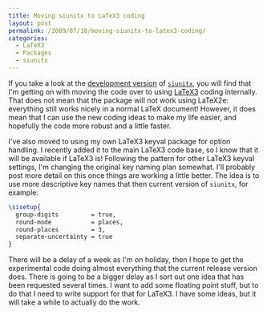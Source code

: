 ```yaml
---
title: Moving siunitx to LaTeX3 coding
layout: post
permalink: /2009/07/18/moving-siunitx-to-latex3-coding/
categories:
  - LaTeX3
  - Packages
  - siunitx
---
```

If you take a look at the [development version](https://github.com/josephwright/siunitx) of [`siunitx`](https://ctan.org/pkg/siunitx), you will find that I'm getting on with moving the code over to using [LaTeX3](https://www.latex-project.org/latex3.html) coding internally. That does not mean that the package will not work using LaTeX2e: everything still works nicely in a normal LaTeX document! However, it does mean that I can use the new coding ideas to make my life easier, and hopefully the code more robust and a little faster.

I've also moved to using my own LaTeX3 keyval package for option handling. I recently added it to the main LaTeX3 code base, so I know that it will be available if LaTeX3 is! Following the pattern for other LaTeX3 keyval settings, I'm changing the original key naming plan somewhat. I'll probably post more detail on this once things are working a little better. The idea is to use more descriptive key names that then current version of `siunitx`, for example:

```latex
\sisetup{
  group-digits         = true,
  round-mode           = places,
  round-places         = 3,
  separate-uncertainty = true
}
```

There will be a delay of a week as I'm on holiday, then I hope to get the experimental code doing almost everything that the current release version does. There is going to be a bigger delay as I sort out one idea that has been requested several times. I want to add some floating point stuff, but to do that I need to write support for that for LaTeX3. I have some ideas, but it will take a while to actually do the work.
